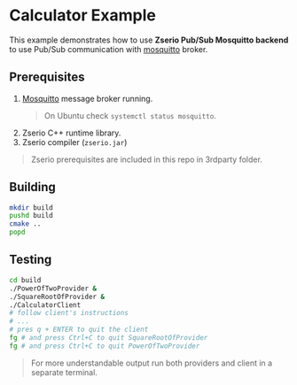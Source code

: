 # Calculator Example

This example demonstrates how to use **Zserio Pub/Sub Mosquitto backend** to use Pub/Sub communication
with [mosquitto](https://mosquitto.org/) broker.

## Prerequisites

1. [Mosquitto](https://mosquitto.org) message broker running.
   > On Ubuntu check `systemctl status mosquitto`.
2. Zserio C++ runtime library.
3. Zserio compiler (`zserio.jar`)

> Zserio prerequisites are included in this repo in 3rdparty folder.

## Building

```bash
mkdir build
pushd build
cmake ..
popd
```

## Testing

```bash
cd build
./PowerOfTwoProvider &
./SquareRootOfProvider &
./CalculatorClient
# follow client's instructions
# ...
# pres q + ENTER to quit the client
fg # and press Ctrl+C to quit SquareRootOfProvider
fg # and press Ctrl+C to quit PowerOfTwoProvider
```

> For more understandable output run both providers and client in a separate terminal.
